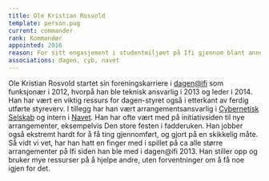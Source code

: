 ```yaml
---
title: Ole Kristian Rosvold
template: person.pug
current: commander
rank: Kommandør
appointed: 2016
reason: For sitt engasjement i studentmiljøet på Ifi gjennom blant annet dagen@ifi og CYB tildeles Ole Kristian Rosvold tittelen Kommandør av Hennes Majestet Keiserpingvinen den Fornemmes orden.
associations: dagen, cyb, navet
---
```


Ole Kristian Rosvold startet sin foreningskarriere i [dagen@ifi](http://www.dagenatifi.no/) som funksjonær i 2012, hvorpå han ble teknisk ansvarlig i 2013 og leder i 2014. Han har vært en viktig ressurs for dagen-styret også i etterkant av ferdig utførte styreverv. I tillegg har han vært arrangementsansvarlig i [Cybernetisk Selskab](http://cyb.no/) og intern i [Navet](https://ifinavet.no/). Han har ofte vært med på initiativsiden til nye arrangementer, eksempelvis Den store festen i fadderuken. Han jobber også ekstremt hardt for å få ting gjennomført, og gjort på en skikkelig måte. Så vidt vi vet, har han hatt en finger med i spillet på ca alle større arrangementer på Ifi siden han ble med i dagen@ifi 2013. Han stiller opp og bruker mye ressurser på å hjelpe andre, uten forventninger om å få noe igjen for det.
